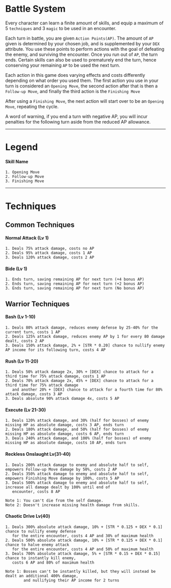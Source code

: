 Battle System
======
Every character can learn a finite amount of skills, and equip a maximum of 5 `techniques` and 3 `magic` to be used in an encounter.


Each turn in battle, you are given `Action Points(AP)`. 
The amount of `AP` given is determined by your chosen job, and is supplemented by your `DEX` attribute.
You use these points to perform actions with the goal of defeating the enemy, and surviving the encounter.
Once you run out of `AP`, the turn ends.
Certain skills can also be used to prematurely end the turn, hence conserving your remaining `AP` to be used the next turn.

Each action in this game does varying effects and costs differently depending on what order you used them.
The first action you use in your turn is considered an `Opening Move`,
the second action after that is then a `Follow-up Move`,
and finally the third action is the `Finishing Move`

After using a `Finishing Move`, the next action will start over to be an `Opening Move`, repeating the cycle.

A word of warning, if you end a turn with negative AP, you will incur penalties for the following turn 
aside from the reduced AP allowance.

***

Legend
======
#### Skill Name
```
1. Opening Move
2. Follow-up Move
3. Finishing Move
```

***

Techniques
======

Common Techniques
------
#### Normal Attack (Lv 1)
```
1. Deals 75% attack damage, costs no AP
2. Deals 95% attack damage, costs 1 AP
3. Deals 120% attack damage, costs 2 AP
```
#### Bide (Lv 1)
```
1. Ends turn, saving remaining AP for next turn (+4 bonus AP)
2. Ends turn, saving remaining AP for next turn (+2 bonus AP)
3. Ends turn, saving remaining AP for next turn (No bonus AP)
```
Warrior Techniques
------
#### Bash (Lv 1-10)
```
1. Deals 80% attack damage, reduces enemy defense by 25-40% for the current turn, costs 1 AP
2. Deals 125% attack damage, reduces enemy AP by 1 for every 80 damage dealt, costs 2 AP
3. Deals 150% attack damage, 2% + [STR * 0.20] chance to nullify enemy AP income for its following turn, costs 4 AP
```
#### Rush (Lv 11-20)
```
1. Deals 50% attack damage 2x, 30% + [DEX] chance to attack for a third time for 75% attack damage, costs 1 AP
2. Deals 70% attack damage 2x, 45% + [DEX] chance to attack for a third time for 75% attack damage
   and another 20% + [DEX] chance to attack for a fourth time for 80% attack damage, costs 3 AP
3. Deals absolute 90% attack damage 4x, costs 5 AP
```
#### Execute (Lv 21-30)
```
1. Deals 120% attack damage, and 30% (half for bosses) of enemy missing HP as absolute damage, costs 3 AP, ends turn
2. Deals 180% attack damage, and 50% (half for bosses) of enemy missing HP as absolute damage, costs 6 AP, ends turn
3. Deals 240% attack damage, and 100% (half for bosses) of enemy missing HP as absolute damage, costs 10 AP, ends turn
```
#### Reckless Onslaught Lv(31-40)
```
1. Deals 200% attack damage to enemy and absolute half to self, empowers Follow-up Move damage by 50%, costs 2 AP
2. Deals 350% attack damage to enemy and absolute half to self, empowers Finishing Move damage by 100%, costs 5 AP
3. Deals 500% attack damage to enemy and absolute half to self, increase all damage dealt by 100% until end of
   encounter, costs 8 AP
   
Note 1: You can't die from the self damage.
Note 2: Doesn't increase missing health damage from skills.
```
#### Chaotic Drive Lv(40)
```
1. Deals 300% absolute attack damage, 10% + [STR * 0.125 + DEX * 0.1] chance to nullify enemy defense
   for the entire encounter, costs 4 AP and 30% of maximum health
2. Deals 500% absolute attack damage, 10% + [STR * 0.125 + DEX * 0.1] chance to halve enemy attack
   for the entire encounter, costs 4 AP and 50% of maximum health
3. Deals 700% absolute attack damage, 5% + [STR * 0.15 + DEX * 0.15] chance to instantly kill enemy,
   costs 6 AP and 80% of maximum health
   
Note 1: Bosses can't be instantly killed, but they will instead be dealt an additional 400% damage,
        and nullifying their AP income for 2 turns